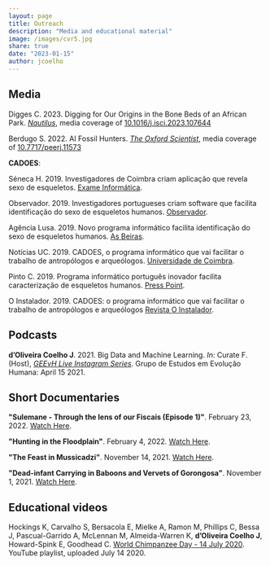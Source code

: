 ```yaml
---
layout: page
title: Outreach
description: "Media and educational material"
image: /images/cvr5.jpg
share: true
date: "2023-01-15"
author: jcoelho
---
```



## Media

Digges C. 2023. Digging for Our Origins in the Bone Beds of an African Park. <i><a href = "https://nautil.us/digging-for-our-origins-in-the-bone-beds-of-an-african-park-449572/" target = "_blank">Nautilus</a></i>, media coverage of <a href = "https://www.sciencedirect.com/science/article/pii/S2589004223017212" target = "_blank">10.1016/j.isci.2023.107644</a>

Berdugo S. 2022. AI Fossil Hunters. <i><a href = "https://oxsci.org/ai-fossil-hunters/" target = "_blank">The Oxford Scientist</a></i>, media coverage of <a href = "https://peerj.com/articles/11573/" target = "_blank">10.7717/peerj.11573</a>

**CADOES**:

Séneca H. 2019. Investigadores de Coimbra criam aplicação que revela sexo de esqueletos. <a href = "https://visao.pt/exameinformatica/noticias-ei/ciencia-ei/2019-07-29-Investigadores-de-Coimbra-criam-aplicacao-que-revela-sexo-de-esqueletos/" target = "_blank">Exame Informática</a>.

Observador. 2019. Investigadores portugueses criam software que facilita identificação do sexo de esqueletos humanos. <a href = "https://observador.pt/2019/07/29/investigadores-portugueses-criam-software-que-facilita-identificacao-do-sexo-de-esqueletos-humanos/" target = "_blank">Observador</a>.

Agência Lusa. 2019. Novo programa informático facilita identificação do sexo de esqueletos humanos. <a href = "https://www.asbeiras.pt/2019/07/novo-programa-informatico-da-uc-facilita-identificacao-do-sexo-de-esqueletos-humanos/" target = "_blank">As Beiras</a>.

Notícias UC. 2019. CADOES, o programa informático que vai facilitar o trabalho de antropólogos e arqueólogos. <a href = "https://noticias.uc.pt/artigos/cadoes-o-programa-informatico-que-vai-facilitar-o-trabalho-de-antropologos-e-arqueologos/" target = "_blank">Universidade de Coimbra</a>.

Pinto C. 2019. Programa informático português inovador facilita caracterização de esqueletos humanos. <a href = "https://presspoint.pt/esqueletos-humanos/" target = "_blank">Press Point</a>.

O Instalador. 2019. CADOES: o programa informático que vai facilitar o trabalho de antropólogos e arqueólogos <a href = "https://oinstalador.com/Artigos/253016-CADOES-o-programa-informatico-que-vai-facilitar-o-trabalho-de-antropologos-e-arqueologos.html" taget = "_blank">Revista O Instalador</a>.

## Podcasts

**d’Oliveira Coelho J**. 2021. Big Data and Machine Learning. *In*: Curate F. (Host), <i><a href = "https://www.instagram.com/insta_geevh/reel/CNs5o_SA0zg/" target = "_blank">GEEvH Live Instagram Series</a></i>. Grupo de Estudos em Evolução Humana: April 15 2021.

## Short Documentaries

**"Sulemane - Through the lens of our Fiscais (Episode 1)"**. February 23, 2022. [Watch Here](https://www.youtube.com/watch?v=O5vYX2v6v9U).

**"Hunting in the Floodplain"**. February 4, 2022. [Watch Here](https://www.youtube.com/watch?v=9DVzuDbfwgs).

**"The Feast in Mussicadzi"**. November 14, 2021. [Watch Here](https://www.youtube.com/watch?v=9LxJAvtPTPM).

**"Dead-infant Carrying in Baboons and Vervets of Gorongosa"**. November 1, 2021. [Watch Here](https://www.youtube.com/watch?v=U8D9AWhqWG0).

## Educational videos

Hockings K, Carvalho S, Bersacola E, Mielke A, Ramon M, Phillips C, Bessa J, Pascual-Garrido A, McLennan M, Almeida-Warren K, **d’Oliveira Coelho J**, Howard-Spink E, Goodhead C. <a href = "https://www.youtube.com/playlist?list=PLp0VOjHJMYGXgdOgg0D2_1d1a_XVylE3l" target = "_blank">World Chimpanzee Day - 14 July 2020</a>. YouTube playlist, uploaded July 14 2020.
